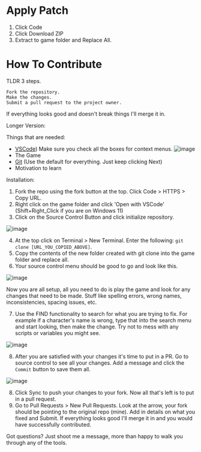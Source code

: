 # Apply Patch
1. Click Code
2. Click Download ZIP
3. Extract to game folder and Replace All.

# How To Contribute
TLDR 3 steps.

    Fork the repository.
    Make the changes.
    Submit a pull request to the project owner.

If everything looks good and doesn't break things I'll merge it in.

Longer Version:

Things that are needed:
* [VSCode](https://code.visualstudio.com/)) Make sure you check all the boxes for context menus. ![image](https://github.com/DazedMTL/Dungeon-With-Girl/assets/96628874/7a84b624-32fe-4845-a0f6-2b9f39795070)
* The Game
* [Git](https://git-scm.com/downloads) (Use the default for everything. Just keep clicking Next)
* Motivation to learn

Installation:
1. Fork the repo using the fork button at the top. Click Code > HTTPS > Copy URL.
2. Right click on the game folder and click 'Open with VSCode' (Shift+Right_Click if you are on Windows 11)
3. Click on the Source Control Button and click initialize repository.

![image](https://github.com/DazedMTL/Dungeon-With-Girl/assets/96628874/61e818e6-11f9-450d-9d7d-263d109dbf56)

4. At the top click on Terminal > New Terminal. Enter the following: `git clone [URL_YOU_COPIED_ABOVE]`.
5. Copy the contents of the new folder created with git clone into the game folder and replace all.
6. Your source control menu should be good to go and look like this.

![image](https://github.com/DazedMTL/Dungeon-With-Girl/assets/96628874/c19787a0-172d-4a08-a37a-e3b56e70e86a)

Now you are all setup, all you need to do is play the game and look for any changes that need to be made. Stuff like spelling errors, wrong names, inconsistencies, spacing issues, etc.

7. Use the FIND functionality to search for what you are trying to fix. For example if a character's name is wrong, type that into the search menu and start looking, then make the change. Try not to mess with any scripts or variables you might see.

![image](https://github.com/DazedMTL/Dungeon-With-Girl/assets/96628874/589eccaf-7f86-43f7-a917-7e6e477b381a)

8. After you are satisfied with your changes it's time to put in a PR. Go to source control to see all your changes. Add a message and click the `Commit` button to save them all.

![image](https://github.com/DazedMTL/Dungeon-With-Girl/assets/96628874/a9a8973b-bc01-4184-bea9-63a925d961a2)

8. Click Sync to push your changes to your fork. Now all that's left is to put in a pull request.
9. Go to Pull Requests > New Pull Requests. Look at the arrow, your fork should be pointing to the original repo (mine). Add in details on what you fixed and Submit. If everything looks good I'll merge it in and you would have successfully contributed.

Got questions? Just shoot me a message, more than happy to walk you through any of the tools.

